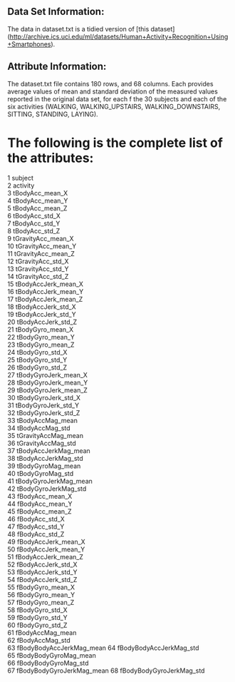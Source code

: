 ## Data Set Information:

The data in dataset.txt is a tidied version of [this dataset]
(http://archive.ics.uci.edu/ml/datasets/Human+Activity+Recognition+Using+Smartphones).

## Attribute Information:

The dataset.txt file contains 180 rows, and 68 columns. Each provides average values of mean and standard deviation of the measured values reported in the original data set, for each f the 30 subjects and each of the six activities (WALKING, WALKING_UPSTAIRS, WALKING_DOWNSTAIRS, SITTING, STANDING, LAYING).

# The following is the complete list of the attributes:

 1 subject                   
 2 activity                
 3 tBodyAcc_mean_X         
 4 tBodyAcc_mean_Y           
 5 tBodyAcc_mean_Z           
 6 tBodyAcc_std_X           
 7 tBodyAcc_std_Y            
 8 tBodyAcc_std_Z            
 9 tGravityAcc_mean_X       
10 tGravityAcc_mean_Y        
11 tGravityAcc_mean_Z        
12 tGravityAcc_std_X        
13 tGravityAcc_std_Y         
14 tGravityAcc_std_Z         
15 tBodyAccJerk_mean_X      
16 tBodyAccJerk_mean_Y       
17 tBodyAccJerk_mean_Z       
18 tBodyAccJerk_std_X       
19 tBodyAccJerk_std_Y        
20 tBodyAccJerk_std_Z        
21 tBodyGyro_mean_X         
22 tBodyGyro_mean_Y          
23 tBodyGyro_mean_Z          
24 tBodyGyro_std_X          
25 tBodyGyro_std_Y           
26 tBodyGyro_std_Z           
27 tBodyGyroJerk_mean_X     
28 tBodyGyroJerk_mean_Y      
29 tBodyGyroJerk_mean_Z      
30 tBodyGyroJerk_std_X      
31 tBodyGyroJerk_std_Y       
32 tBodyGyroJerk_std_Z       
33 tBodyAccMag_mean         
34 tBodyAccMag_std           
35 tGravityAccMag_mean       
36 tGravityAccMag_std       
37 tBodyAccJerkMag_mean      
38 tBodyAccJerkMag_std       
39 tBodyGyroMag_mean        
40 tBodyGyroMag_std          
41 tBodyGyroJerkMag_mean     
42 tBodyGyroJerkMag_std     
43 fBodyAcc_mean_X           
44 fBodyAcc_mean_Y           
45 fBodyAcc_mean_Z          
46 fBodyAcc_std_X            
47 fBodyAcc_std_Y            
48 fBodyAcc_std_Z           
49 fBodyAccJerk_mean_X       
50 fBodyAccJerk_mean_Y       
51 fBodyAccJerk_mean_Z      
52 fBodyAccJerk_std_X        
53 fBodyAccJerk_std_Y        
54 fBodyAccJerk_std_Z       
55 fBodyGyro_mean_X          
56 fBodyGyro_mean_Y          
57 fBodyGyro_mean_Z         
58 fBodyGyro_std_X           
59 fBodyGyro_std_Y           
60 fBodyGyro_std_Z          
61 fBodyAccMag_mean          
62 fBodyAccMag_std           
63 fBodyBodyAccJerkMag_mean 
64 fBodyBodyAccJerkMag_std   
65 fBodyBodyGyroMag_mean     
66 fBodyBodyGyroMag_std     
67 fBodyBodyGyroJerkMag_mean 
68 fBodyBodyGyroJerkMag_std 